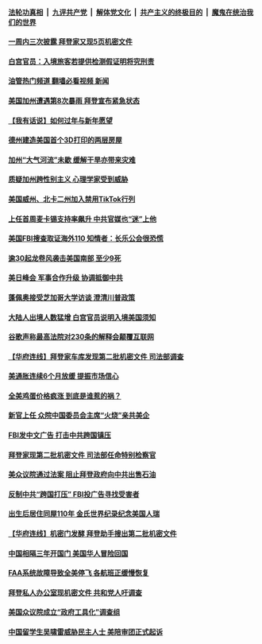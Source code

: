####  [法轮功真相](../../../../basic/blob/master/README.md?t=01162012) &nbsp;|&nbsp; [九评共产党](../../../../9ping.md/blob/master/README.md?t=01162012) &nbsp;|&nbsp; [解体党文化](../../../../jtdwh.md/blob/master/README.md?t=01162012)  &nbsp;|&nbsp; [共产主义的终极目的](../../../../gczydzjmd.md/blob/master/README.md?t=01162012) &nbsp;|&nbsp; [魔鬼在统治我们的世界](../../../../mgztzwmdsj.md/blob/master/README.md?t=01162012) 

#### [一周内三次披露 拜登家又现5页机密文件](../pages/prog203/a103625773.md?t=01162012) 

#### [白宫官员：入境旅客若提供检测假证明将究刑责](../pages/prog203/a103625690.md?t=01162012) 

#### [油管热门频道 翻墙必看视频 新闻](http://129.146.143.75:81/youtube.html?01162012)

#### [美国加州遭遇第8次暴雨 拜登宣布紧急状态](../pages/prog203/a103625494.md?t=01162012) 

#### [【我有话说】如何过年与新年愿望](../pages/prog203/a103625161.md?t=01162012) 

#### [德州建造美国首个3D打印的两层房屋](../pages/prog203/a103625086.md?t=01162012) 

#### [加州“大气河流”未歇 缓解干旱亦带来灾难](../pages/prog203/a103625088.md?t=01162012) 

#### [质疑加州跨性别主义 心理学家受到威胁](../pages/prog203/a103625045.md?t=01162012) 

#### [美国威州、北卡二州加入禁用TikTok行列](../pages/prog203/a103624942.md?t=01162012) 

#### [上任首周麦卡锡支持率飙升 中共官媒也“迷”上他](../pages/prog203/a103624832.md?t=01162012) 

#### [美国FBI搜查取证海外110 知情者：长乐公会很恐慌](../pages/prog203/a103624693.md?t=01162012) 

#### [逾30起龙卷风袭击美国南部 至少9死](../pages/prog203/a103624553.md?t=01162012) 

#### [美日峰会 军事合作升级 协调抵御中共](../pages/prog203/a103624551.md?t=01162012) 

#### [蓬佩奥接受芝加哥大学访谈 澄清川普政策](../pages/prog203/a103624521.md?t=01162012) 

#### [大陆人出境人数猛增 白宫官员说明入境美国须知](../pages/prog203/a103624378.md?t=01162012) 

#### [谷歌声称最高法院对230条的解释会颠覆互联网](../pages/prog203/a103624382.md?t=01162012) 

#### [【华府连线】拜登家车库发现第二批机密文件 司法部调查](../pages/prog203/a103623910.md?t=01162012) 

#### [美通胀连续6个月放缓 提振市场信心](../pages/prog203/a103623822.md?t=01162012) 

#### [全美鸡蛋价格疯涨 到底是谁惹的祸？](../pages/prog203/a103623827.md?t=01162012) 

#### [新官上任 众院中国委员会主席“火烧”亲共美企](../pages/prog203/a103623819.md?t=01162012) 

#### [FBI发中文广告 打击中共跨国镇压](../pages/prog203/a103623826.md?t=01162012) 

#### [拜登家现第二批机密文件 司法部任命特别检察官](../pages/prog203/a103623820.md?t=01162012) 

#### [美众议院通过法案 阻止拜登政府向中共出售石油](../pages/prog203/a103623700.md?t=01162012) 

#### [反制中共“跨国打压” FBI投广告寻找受害者](../pages/prog203/a103623490.md?t=01162012) 

#### [出生后居住同屋110年 金氏世界纪录纪念美国人瑞](../pages/prog203/a103623173.md?t=01162012) 

#### [【华府连线】机密门发酵 拜登助手搜出第二批机密文件](../pages/prog203/a103623075.md?t=01162012) 

#### [中国相隔三年开国门 美国华人冒险回国](../pages/prog203/a103623068.md?t=01162012) 

#### [FAA系统故障导致全美停飞 各航班正缓慢恢复](../pages/prog203/a103622989.md?t=01162012) 

#### [拜登私人办公室现机密文件 共和党人吁调查](../pages/prog203/a103622988.md?t=01162012) 

#### [美国众议院成立“政府工具化”调查组](../pages/prog203/a103622904.md?t=01162012) 

#### [中国留学生吴啸雷威胁民主人士 美陪审团正式起诉](../pages/prog203/a103622677.md?t=01162012) 

<img src='http://gfw-breaker.win/goodnews/indexes/prog203.md' width='0px' height='0px'/>
